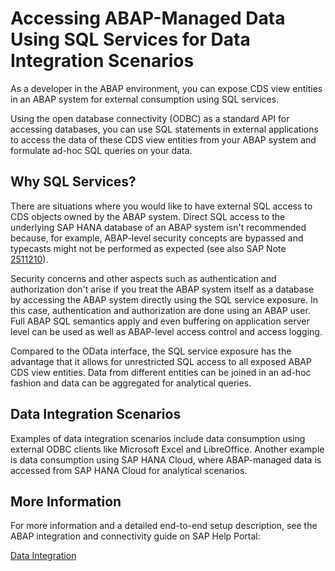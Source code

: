 <!-- loio4082fe1b66164eeb8aa41192166526af -->

# Accessing ABAP-Managed Data Using SQL Services for Data Integration Scenarios

As a developer in the ABAP environment, you can expose CDS view entities in an ABAP system for external consumption using SQL services.

Using the open database connectivity \(ODBC\) as a standard API for accessing databases, you can use SQL statements in external applications to access the data of these CDS view entities from your ABAP system and formulate ad-hoc SQL queries on your data.



<a name="loio4082fe1b66164eeb8aa41192166526af__section_jmw_lw4_vzb"/>

## Why SQL Services?

There are situations where you would like to have external SQL access to CDS objects owned by the ABAP system. Direct SQL access to the underlying SAP HANA database of an ABAP system isn't recommended because, for example, ABAP-level security concepts are bypassed and typecasts might not be performed as expected \(see also SAP Note [2511210](https://me.sap.com/notes/2511210)\).

Security concerns and other aspects such as authentication and authorization don't arise if you treat the ABAP system itself as a database by accessing the ABAP system directly using the SQL service exposure. In this case, authentication and authorization are done using an ABAP user. Full ABAP SQL semantics apply and even buffering on application server level can be used as well as ABAP-level access control and access logging.

Compared to the OData interface, the SQL service exposure has the advantage that it allows for unrestricted SQL access to all exposed ABAP CDS view entities. Data from different entities can be joined in an ad-hoc fashion and data can be aggregated for analytical queries.



<a name="loio4082fe1b66164eeb8aa41192166526af__section_klk_3jn_c1c"/>

## Data Integration Scenarios

Examples of data integration scenarios include data consumption using external ODBC clients like Microsoft Excel and LibreOffice. Another example is data consumption using SAP HANA Cloud, where ABAP-managed data is accessed from SAP HANA Cloud for analytical scenarios.



<a name="loio4082fe1b66164eeb8aa41192166526af__section_vhm_zn2_ldc"/>

## More Information

For more information and a detailed end-to-end setup description, see the ABAP integration and connectivity guide on SAP Help Portal:

[Data Integration](https://help.sap.com/docs/ABAP_Cloud/eede1416d18c436e8810eaaeb20c38ae/50510582442e4e5d967cb88f3b7a2791.html) 


